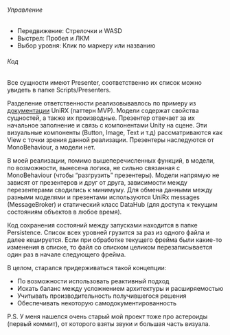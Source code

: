 ###### Управление

- Передвижение: Стрелочки и WASD  
- Выстрел: Пробел и ЛКМ  
- Выбор уровня: Клик по маркеру или названию  

###### Код  

Все сущности имеют Presenter, соответственно их список можно увидеть в папке Scripts/Presenters.   

Разделение ответственности реализовывавлось по примеру из [документации](https://github.com/neuecc/UniRx) UniRX (паттерн MVP). Модели содержат свойства сущностей, а также их производные. Презентер отвечает за их начальное заполнение и связь с компонентами Unity на сцене. Эти визуальные компоненты (Button, Image, Text и т.д) рассматриваются как View с точки зрения данной реализации. Презентеры наследуются от MonoBehaviour, а модели нет.  

В моей реализации, помимо вышеперечисленных функций, в модели, по возможности, вынесена логика, не сильно связанная с MonoBehaviour (чтобы “разгрузить” презентеры). Модели напрямую не зависят от презентеров и друг от друга, зависимости между перезентерами сводились к минимуму. Для обмена данными между разными моделями и презентами используются UniRx messages (MessageBroker) и статический класс DataHub (для доступа к текущим состояниям объектов в любое время).  

Код сохранения состояний между запусками находится в папке Persistence. Список всех уровней грузится за раз из одного файла и далее кешируется. Если при обработке текущего фрейма были какие-то изменения в списке, то файл со списком целиком перезаписывается один раз в начале следующего фрейма.  

В целом, старался придерживаться такой концепции:  
- По возможности использовать реактивный подход  
- Искать баланс между усложнением архитектуры и расширяемостью
- Учитывать производительность получившегося решения  
- Обеспечивать некоторую самодокументированность

P.S. У меня нашелся очень старый мой проект тоже про астероиды (первый коммит), от которого взяты звуки и большая часть визуала.
